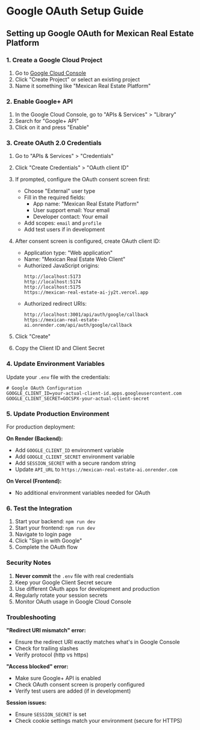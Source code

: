 # Google OAuth Setup Guide

## Setting up Google OAuth for Mexican Real Estate Platform

### 1. Create a Google Cloud Project

1. Go to [Google Cloud Console](https://console.cloud.google.com/)
2. Click "Create Project" or select an existing project
3. Name it something like "Mexican Real Estate Platform"

### 2. Enable Google+ API

1. In the Google Cloud Console, go to "APIs & Services" > "Library"
2. Search for "Google+ API"
3. Click on it and press "Enable"

### 3. Create OAuth 2.0 Credentials

1. Go to "APIs & Services" > "Credentials"
2. Click "Create Credentials" > "OAuth client ID"
3. If prompted, configure the OAuth consent screen first:
   - Choose "External" user type
   - Fill in the required fields:
     - App name: "Mexican Real Estate Platform"
     - User support email: Your email
     - Developer contact: Your email
   - Add scopes: `email` and `profile`
   - Add test users if in development

4. After consent screen is configured, create OAuth client ID:
   - Application type: "Web application"
   - Name: "Mexican Real Estate Web Client"
   - Authorized JavaScript origins:
     ```
     http://localhost:5173
     http://localhost:5174
     http://localhost:5175
     https://mexican-real-estate-ai-jy2t.vercel.app
     ```
   - Authorized redirect URIs:
     ```
     http://localhost:3001/api/auth/google/callback
     https://mexican-real-estate-ai.onrender.com/api/auth/google/callback
     ```

5. Click "Create"
6. Copy the Client ID and Client Secret

### 4. Update Environment Variables

Update your `.env` file with the credentials:

```env
# Google OAuth Configuration
GOOGLE_CLIENT_ID=your-actual-client-id.apps.googleusercontent.com
GOOGLE_CLIENT_SECRET=GOCSPX-your-actual-client-secret
```

### 5. Update Production Environment

For production deployment:

**On Render (Backend):**
- Add `GOOGLE_CLIENT_ID` environment variable
- Add `GOOGLE_CLIENT_SECRET` environment variable
- Add `SESSION_SECRET` with a secure random string
- Update `API_URL` to `https://mexican-real-estate-ai.onrender.com`

**On Vercel (Frontend):**
- No additional environment variables needed for OAuth

### 6. Test the Integration

1. Start your backend: `npm run dev`
2. Start your frontend: `npm run dev`
3. Navigate to login page
4. Click "Sign in with Google"
5. Complete the OAuth flow

### Security Notes

1. **Never commit** the `.env` file with real credentials
2. Keep your Google Client Secret secure
3. Use different OAuth apps for development and production
4. Regularly rotate your session secrets
5. Monitor OAuth usage in Google Cloud Console

### Troubleshooting

**"Redirect URI mismatch" error:**
- Ensure the redirect URI exactly matches what's in Google Console
- Check for trailing slashes
- Verify protocol (http vs https)

**"Access blocked" error:**
- Make sure Google+ API is enabled
- Check OAuth consent screen is properly configured
- Verify test users are added (if in development)

**Session issues:**
- Ensure `SESSION_SECRET` is set
- Check cookie settings match your environment (secure for HTTPS)